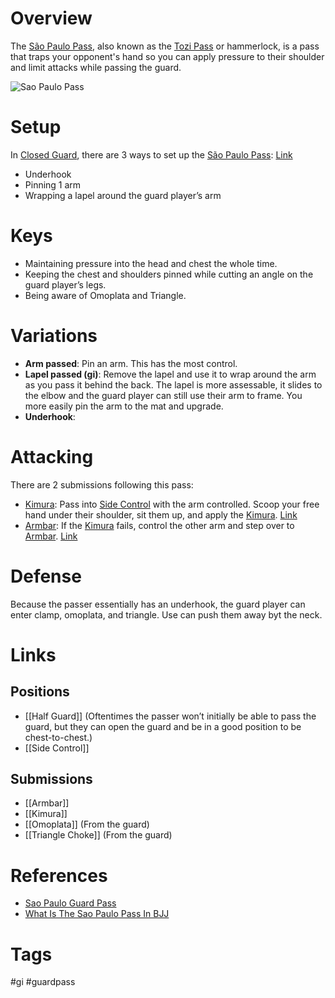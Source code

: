 # Overview
The <u>São Paulo Pass</u>, also known as the <u>Tozi Pass</u> or hammerlock, is a pass that traps your opponent's hand so you can apply pressure to their shoulder and limit attacks while passing the guard.

![Sao Paulo Pass](https://evolve-mma.com/wp-content/uploads/2022/05/bjj-sao-paulo-pass.jpg)
# Setup
In [Closed Guard](obsidian://open?vault=Obsidian-BJJ-Notes&file=Guards%2FClosed%20Guard), there are 3 ways to set up the <u>São Paulo Pass</u>: [Link](https://youtu.be/bs0IejiQ76Q?si=Pz8df0ArRqzGehA0&t=122)
- Underhook
- Pinning 1 arm
- Wrapping a lapel around the guard player’s arm
# Keys
- Maintaining pressure into the head and chest the whole time.
- Keeping the chest and shoulders pinned while cutting an angle on the guard player’s legs.
- Being aware of Omoplata and Triangle.
# Variations
- **Arm passed**: Pin an arm. This has the most control.
- **Lapel passed (gi)**: Remove the lapel and use it to wrap around the arm as you pass it behind the back. The lapel is more assessable, it slides to the elbow and the guard player can still use their arm to frame. You more easily pin the arm to the mat and upgrade.
- **Underhook**:
# Attacking
There are 2 submissions following this pass:
- [Kimura](obsidian://open?vault=Obsidian-BJJ-Notes&file=Submissions%2FKimura): Pass into [Side Control](obsidian://open?vault=Obsidian-BJJ-Notes&file=Positions%2FSide%20Control) with the arm controlled. Scoop your free hand under their shoulder, sit them up, and apply the [Kimura](obsidian://open?vault=Obsidian-BJJ-Notes&file=Submissions%2FKimura). [Link](https://www.youtube.com/watch?v=NCp6xctn1lQ&t=413s)
- [Armbar](obsidian://open?vault=Obsidian-BJJ-Notes&file=Submissions%2FArmbar): If the [Kimura](obsidian://open?vault=Obsidian-BJJ-Notes&file=Submissions%2FKimura) fails, control the other arm and step over to [Armbar](obsidian://open?vault=Obsidian-BJJ-Notes&file=Submissions%2FArmbar). [Link](https://youtu.be/NCp6xctn1lQ?si=I3VB44ahIH86txMF&t=220)
# Defense
Because the passer essentially has an underhook, the guard player can enter clamp, omoplata, and triangle.
Use can push them away byt the neck. 
# Links
## Positions
- [[Half Guard]] (Oftentimes the passer won’t initially be able to pass the guard, but they can open the guard and be in a good position to be chest-to-chest.)
- [[Side Control]]
## Submissions
- [[Armbar]]
- [[Kimura]]
- [[Omoplata]] (From the guard)
- [[Triangle Choke]] (From the guard)
# References
- [Sao Paulo Guard Pass](https://www.bjjheroes.com/techniques/sao-paulo-guard-pass)
- [What Is The Sao Paulo Pass In BJJ](https://evolve-mma.com/blog/what-is-the-sao-paulo-pass-in-bjj/)
# Tags
#gi #guardpass 